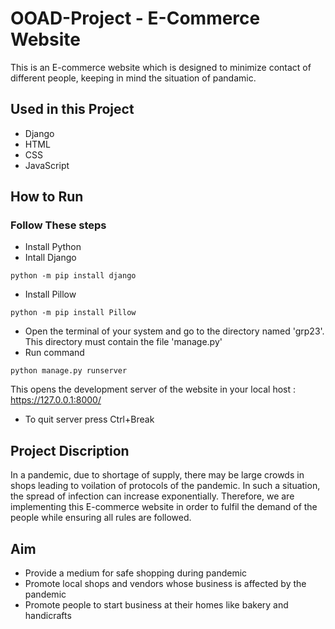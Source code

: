 # OOAD-Project - E-Commerce Website

This is an E-commerce website which is designed to minimize contact of different people, keeping in mind the situation of pandamic.

## Used in this Project
- Django
- HTML
- CSS
- JavaScript

## How to Run
### Follow These steps
- Install Python
- Intall Django
```
python -m pip install django
```
- Install Pillow
```
python -m pip install Pillow
```
- Open the terminal of your system and go to the directory named 'grp23'. This directory must contain the file 'manage.py'
- Run command
```
python manage.py runserver
```
This opens the development server of the website in your local host : https://127.0.0.1:8000/
- To quit server press Ctrl+Break


## Project Discription
In a pandemic, due to shortage of supply, there may be large crowds in shops leading to voilation of protocols of the pandemic.
In such a situation, the spread of infection can increase exponentially.
Therefore, we are implementing this E-commerce website in order to fulfil the demand of the people while ensuring all rules are followed.

## Aim
- Provide a medium for safe shopping during pandemic
- Promote local shops and vendors whose business is affected by the pandemic
- Promote people to start business at their homes like bakery and handicrafts
